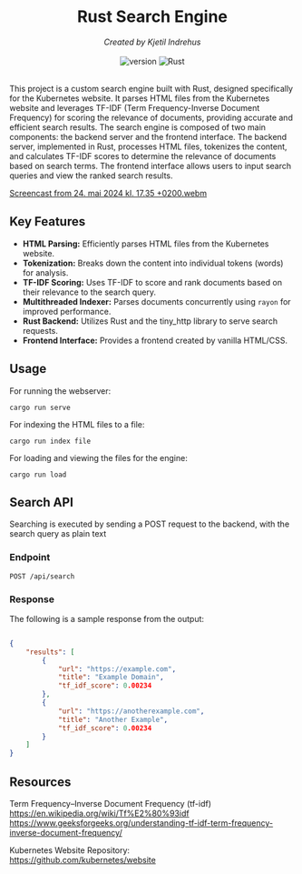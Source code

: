 <div align="center">
    <h1>Rust Search Engine</h1>
    <i>Created by Kjetil Indrehus</i>
</div>

<div align="center">
    <br />
    <img alt="version" src="https://img.shields.io/badge/version-0.1.0-blue" />
    <img alt="Rust" src="https://img.shields.io/badge/rust-1.74-orange?logo=rust" />

</div>
<br />

This project is a custom search engine built with Rust, designed specifically for the Kubernetes website. It parses HTML files from the Kubernetes website and leverages TF-IDF (Term Frequency-Inverse Document Frequency) for scoring the relevance of documents, providing accurate and efficient search results. The search engine is composed of two main components: the backend server and the frontend interface. The backend server, implemented in Rust, processes HTML files, tokenizes the content, and calculates TF-IDF scores to determine the relevance of documents based on search terms. The frontend interface allows users to input search queries and view the ranked search results.



[Screencast from 24. mai 2024 kl. 17.35 +0200.webm](https://github.com/KjetilIN/rs-search-engine/assets/66110094/9d9f5832-7031-456d-80d4-d9c90bc6d4e1)



## Key Features

- **HTML Parsing:** Efficiently parses HTML files from the Kubernetes website.
- **Tokenization:** Breaks down the content into individual tokens (words) for analysis.
- **TF-IDF Scoring:** Uses TF-IDF to score and rank documents based on their relevance to the search query.
- **Multithreaded Indexer:** Parses documents concurrently using `rayon` for improved performance.
- **Rust Backend:** Utilizes Rust and the tiny_http library to serve search requests.
- **Frontend Interface:** Provides a frontend created by vanilla HTML/CSS.

## Usage

For running the webserver: <br>
```terminal
cargo run serve
```

For indexing the HTML files to a file: <br>
```terminal
cargo run index file
```

For loading and viewing the files for the engine: <br>
```terminal
cargo run load
```

## Search API

Searching is executed by sending a POST request to the backend, with the search query as plain text

### Endpoint
`POST /api/search`

### Response
The following is a sample response from the output:

```json

{
    "results": [
        {
            "url": "https://example.com",
            "title": "Example Domain",
            "tf_idf_score": 0.00234 
        },
        {
            "url": "https://anotherexample.com",
            "title": "Another Example",
            "tf_idf_score": 0.00234 
        }
    ]
}
```

## Resources

Term Frequency–Inverse Document Frequency (tf-idf) <br>
https://en.wikipedia.org/wiki/Tf%E2%80%93idf <br>
https://www.geeksforgeeks.org/understanding-tf-idf-term-frequency-inverse-document-frequency/ <br>

Kubernetes Website Repository: <br>
https://github.com/kubernetes/website
